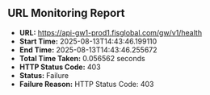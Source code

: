 ## URL Monitoring Report

- **URL:** https://api-gw1-prod1.fisglobal.com/gw/v1/health
- **Start Time:** 2025-08-13T14:43:46.199110
- **End Time:** 2025-08-13T14:43:46.255672
- **Total Time Taken:** 0.056562 seconds
- **HTTP Status Code:** 403
- **Status:** Failure
- **Failure Reason:** HTTP Status Code: 403
